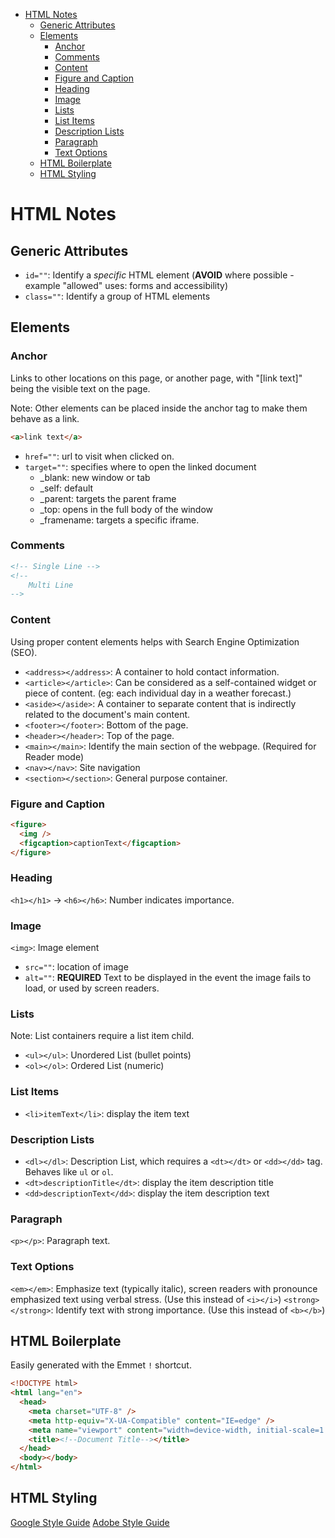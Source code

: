 - [HTML Notes](#html-notes)
  - [Generic Attributes](#generic-attributes)
  - [Elements](#elements)
    - [Anchor](#anchor)
    - [Comments](#comments)
    - [Content](#content)
    - [Figure and Caption](#figure-and-caption)
    - [Heading](#heading)
    - [Image](#image)
    - [Lists](#lists)
    - [List Items](#list-items)
    - [Description Lists](#description-lists)
    - [Paragraph](#paragraph)
    - [Text Options](#text-options)
  - [HTML Boilerplate](#html-boilerplate)
  - [HTML Styling](#html-styling)

# HTML Notes

## Generic Attributes

- `id=""`: Identify a _specific_ HTML element (**AVOID** where possible - example "allowed" uses: forms and accessibility)
- `class=""`: Identify a group of HTML elements

## Elements

### Anchor

Links to other locations on this page, or another page, with "[link text]" being the visible text on the page.

Note: Other elements can be placed inside the anchor tag to make them behave as a link.

```html
<a>link text</a>
```

- `href=""`: url to visit when clicked on.
- `target=""`: specifies where to open the linked document
  - \_blank: new window or tab
  - \_self: default
  - \_parent: targets the parent frame
  - \_top: opens in the full body of the window
  - \_framename: targets a specific iframe.

### Comments

```html
<!-- Single Line -->
<!-- 
    Multi Line
-->
```

### Content

Using proper content elements helps with Search Engine Optimization (SEO).

- `<address></address>`: A container to hold contact information.
- `<article></article>`: Can be considered as a self-contained widget or piece of content. (eg: each individual day in a weather forecast.)
- `<aside></aside>`: A container to separate content that is indirectly related to the document's main content.
- `<footer></footer>`: Bottom of the page.
- `<header></header>`: Top of the page.
- `<main></main>`: Identify the main section of the webpage. (Required for Reader mode)
- `<nav></nav>`: Site navigation
- `<section></section>`: General purpose container.

### Figure and Caption

```html
<figure>
  <img />
  <figcaption>captionText</figcaption>
</figure>
```

### Heading

`<h1></h1>` -> `<h6></h6>`: Number indicates importance.

### Image

`<img>`: Image element

- `src=""`: location of image
- `alt=""`: **REQUIRED** Text to be displayed in the event the image fails to load, or used by screen readers.

### Lists

Note: List containers require a list item child.

- `<ul></ul>`: Unordered List (bullet points)
- `<ol></ol>`: Ordered List (numeric)

### List Items

- `<li>itemText</li>`: display the item text

### Description Lists

- `<dl></dl>`: Description List, which requires a `<dt></dt>` or `<dd></dd>` tag. Behaves like `ul` or `ol`.
- `<dt>descriptionTitle</dt>`: display the item description title
- `<dd>descriptionText</dd>`: display the item description text

### Paragraph

`<p></p>`: Paragraph text.

### Text Options

`<em></em>`: Emphasize text (typically italic), screen readers with pronounce emphasized text using verbal stress. (Use this instead of `<i></i>`)
`<strong></strong>`: Identify text with strong importance. (Use this instead of `<b></b>`)

## HTML Boilerplate

Easily generated with the Emmet `!` shortcut.

```html
<!DOCTYPE html>
<html lang="en">
  <head>
    <meta charset="UTF-8" />
    <meta http-equiv="X-UA-Compatible" content="IE=edge" />
    <meta name="viewport" content="width=device-width, initial-scale=1.0" />
    <title><!--Document Title--></title>
  </head>
  <body></body>
</html>
```

## HTML Styling

[Google Style Guide](https://google.github.io/styleguide/htmlcssguide.html)
[Adobe Style Guide](https://developer.adobe.com/commerce/php/coding-standards/html-style-guide/)
